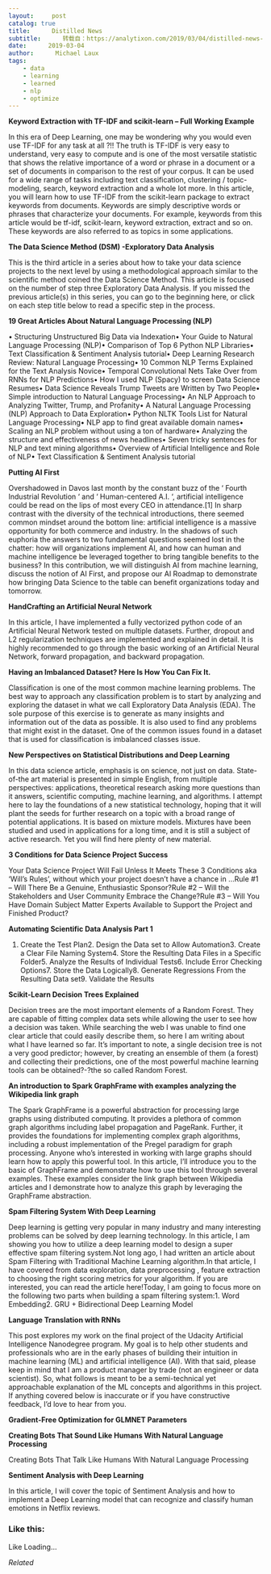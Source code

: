 ```yaml
---
layout:     post
catalog: true
title:      Distilled News
subtitle:      转载自：https://analytixon.com/2019/03/04/distilled-news-992/
date:      2019-03-04
author:      Michael Laux
tags:
    - data
    - learning
    - learned
    - nlp
    - optimize
---
```


**Keyword Extraction with TF-IDF and scikit-learn – Full Working Example**

In this era of Deep Learning, one may be wondering why you would even use TF-IDF for any task at all ?!! The truth is TF-IDF is very easy to understand, very easy to compute and is one of the most versatile statistic that shows the relative importance of a word or phrase in a document or a set of documents in comparison to the rest of your corpus. It can be used for a wide range of tasks including text classification, clustering / topic-modeling, search, keyword extraction and a whole lot more. In this article, you will learn how to use TF-IDF from the scikit-learn package to extract keywords from documents. Keywords are simply descriptive words or phrases that characterize your documents. For example, keywords from this article would be tf-idf, scikit-learn, keyword extraction, extract and so on. These keywords are also referred to as topics in some applications.

**The Data Science Method (DSM) -Exploratory Data Analysis**

This is the third article in a series about how to take your data science projects to the next level by using a methodological approach similar to the scientific method coined the Data Science Method. This article is focused on the number of step three Exploratory Data Analysis. If you missed the previous article(s) in this series, you can go to the beginning here, or click on each step title below to read a specific step in the process.

**19 Great Articles About Natural Language Processing (NLP)**

• Structuring Unstructured Big Data via Indexation• Your Guide to Natural Language Processing (NLP)• Comparison of Top 6 Python NLP Libraries• Text Classification & Sentiment Analysis tutorial• Deep Learning Research Review: Natural Language Processing• 10 Common NLP Terms Explained for the Text Analysis Novice• Temporal Convolutional Nets Take Over from RNNs for NLP Predictions• How I used NLP (Spacy) to screen Data Science Resumes• Data Science Reveals Trump Tweets are Written by Two People• Simple introduction to Natural Language Processing• An NLP Approach to Analyzing Twitter, Trump, and Profanity• A Natural Language Processing (NLP) Approach to Data Exploration• Python NLTK Tools List for Natural Language Processing• NLP app to find great available domain names• Scaling an NLP problem without using a ton of hardware• Analyzing the structure and effectiveness of news headlines• Seven tricky sentences for NLP and text mining algorithms• Overview of Artificial Intelligence and Role of NLP• Text Classification & Sentiment Analysis tutorial

**Putting AI First**

Overshadowed in Davos last month by the constant buzz of the ‘ Fourth Industrial Revolution ‘ and ‘ Human-centered A.I. ‘, artificial intelligence could be read on the lips of most every CEO in attendance.[1] In sharp contrast with the diversity of the technical introductions, there seemed common mindset around the bottom line: artificial intelligence is a massive opportunity for both commerce and industry. In the shadows of such euphoria the answers to two fundamental questions seemed lost in the chatter: how will organizations implement AI, and how can human and machine intelligence be leveraged together to bring tangible benefits to the business? In this contribution, we will distinguish AI from machine learning, discuss the notion of AI First, and propose our AI Roadmap to demonstrate how bringing Data Science to the table can benefit organizations today and tomorrow.

**HandCrafting an Artificial Neural Network**

In this article, I have implemented a fully vectorized python code of an Artificial Neural Network tested on multiple datasets. Further, dropout and L2 regularization techniques are implemented and explained in detail. It is highly recommended to go through the basic working of an Artificial Neural Network, forward propagation, and backward propagation.

**Having an Imbalanced Dataset? Here Is How You Can Fix It.**

Classification is one of the most common machine learning problems. The best way to approach any classification problem is to start by analyzing and exploring the dataset in what we call Exploratory Data Analysis (EDA). The sole purpose of this exercise is to generate as many insights and information out of the data as possible. It is also used to find any problems that might exist in the dataset. One of the common issues found in a dataset that is used for classification is imbalanced classes issue.

**New Perspectives on Statistical Distributions and Deep Learning**

In this data science article, emphasis is on science, not just on data. State-of-the art material is presented in simple English, from multiple perspectives: applications, theoretical research asking more questions than it answers, scientific computing, machine learning, and algorithms. I attempt here to lay the foundations of a new statistical technology, hoping that it will plant the seeds for further research on a topic with a broad range of potential applications. It is based on mixture models. Mixtures have been studied and used in applications for a long time, and it is still a subject of active research. Yet you will find here plenty of new material.

**3 Conditions for Data Science Project Success**

Your Data Science Project Will Fail Unless It Meets These 3 Conditions aka ‘Will’s Rules’, without which your project doesn’t have a chance in …Rule #1 – Will There Be a Genuine, Enthusiastic Sponsor?Rule #2 – Will the Stakeholders and User Community Embrace the Change?Rule #3 – Will You Have Domain Subject Matter Experts Available to Support the Project and Finished Product?

**Automating Scientific Data Analysis Part 1**

1. Create the Test Plan2. Design the Data set to Allow Automation3. Create a Clear File Naming System4. Store the Resulting Data Files in a Specific Folder5. Analyze the Results of Individual Tests6. Include Error Checking Options7. Store the Data Logically8. Generate Regressions From the Resulting Data set9. Validate the Results

**Scikit-Learn Decision Trees Explained**

Decision trees are the most important elements of a Random Forest. They are capable of fitting complex data sets while allowing the user to see how a decision was taken. While searching the web I was unable to find one clear article that could easily describe them, so here I am writing about what I have learned so far. It’s important to note, a single decision tree is not a very good predictor; however, by creating an ensemble of them (a forest) and collecting their predictions, one of the most powerful machine learning tools can be obtained?-?the so called Random Forest.

**An introduction to Spark GraphFrame with examples analyzing the Wikipedia link graph**

The Spark GraphFrame is a powerful abstraction for processing large graphs using distributed computing. It provides a plethora of common graph algorithms including label propagation and PageRank. Further, it provides the foundations for implementing complex graph algorithms, including a robust implementation of the Pregel paradigm for graph processing. Anyone who’s interested in working with large graphs should learn how to apply this powerful tool. In this article, I’ll introduce you to the basic of GraphFrame and demonstrate how to use this tool through several examples. These examples consider the link graph between Wikipedia articles and I demonstrate how to analyze this graph by leveraging the GraphFrame abstraction.

**Spam Filtering System With Deep Learning**

Deep learning is getting very popular in many industry and many interesting problems can be solved by deep learning technology. In this article, I am showing you how to utilize a deep learning model to design a super effective spam filtering system.Not long ago, I had written an article about Spam Filtering with Traditional Machine Learning algorithm.In that article, I have covered from data exploration, data preprocessing , feature extraction to choosing the right scoring metrics for your algorithm. If you are interested, you can read the article here!Today, I am going to focus more on the following two parts when building a spam filtering system:1. Word Embedding2. GRU + Bidirectional Deep Learning Model

**Language Translation with RNNs**

This post explores my work on the final project of the Udacity Artificial Intelligence Nanodegree program. My goal is to help other students and professionals who are in the early phases of building their intuition in machine learning (ML) and artificial intelligence (AI). With that said, please keep in mind that I am a product manager by trade (not an engineer or data scientist). So, what follows is meant to be a semi-technical yet approachable explanation of the ML concepts and algorithms in this project. If anything covered below is inaccurate or if you have constructive feedback, I’d love to hear from you.

**Gradient-Free Optimization for GLMNET Parameters**

**Creating Bots That Sound Like Humans With Natural Language Processing**

Creating Bots That Talk Like Humans With Natural Language Processing

**Sentiment Analysis with Deep Learning**

In this article, I will cover the topic of Sentiment Analysis and how to implement a Deep Learning model that can recognize and classify human emotions in Netflix reviews.





### Like this:

Like Loading...


*Related*

